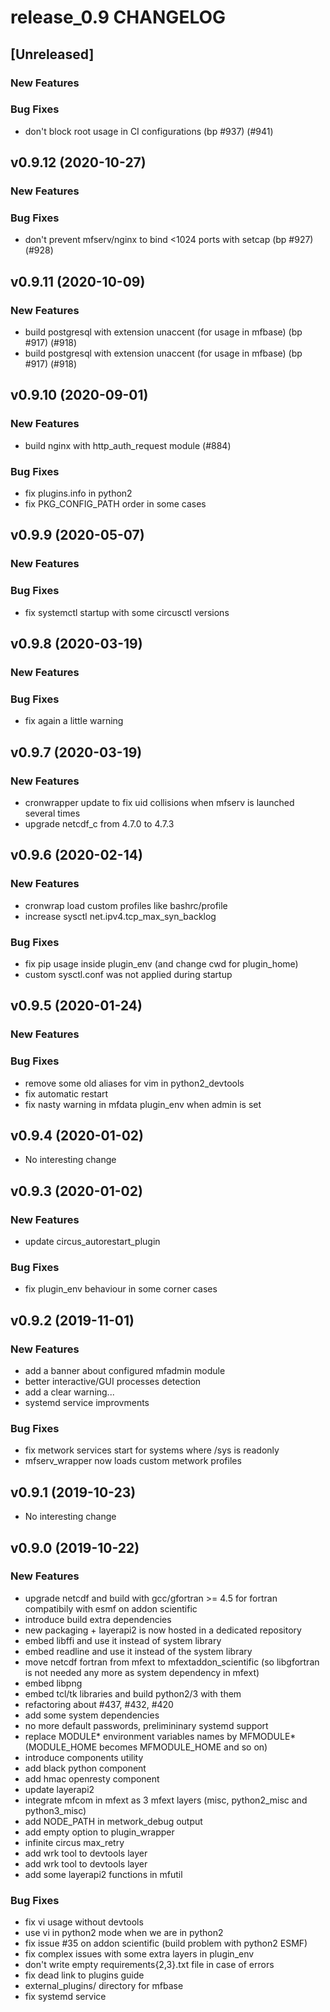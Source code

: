# release_0.9 CHANGELOG


## [Unreleased]

### New Features


### Bug Fixes
- don't block root usage in CI configurations (bp #937) (#941)





## v0.9.12 (2020-10-27)

### New Features


### Bug Fixes
- don't prevent mfserv/nginx to bind <1024 ports with setcap (bp #927) (#928)





## v0.9.11 (2020-10-09)

### New Features
- build postgresql with extension unaccent (for usage in mfbase) (bp #917) (#918)
- build postgresql with extension unaccent (for usage in mfbase) (bp #917) (#918)






## v0.9.10 (2020-09-01)

### New Features
- build nginx with http_auth_request module (#884)


### Bug Fixes
- fix plugins.info in python2
- fix PKG_CONFIG_PATH order in some cases





## v0.9.9 (2020-05-07)

### New Features


### Bug Fixes
- fix systemctl startup with some circusctl versions





## v0.9.8 (2020-03-19)

### New Features


### Bug Fixes
- fix again a little warning





## v0.9.7 (2020-03-19)

### New Features
- cronwrapper update to fix uid collisions when mfserv is launched several times
- upgrade netcdf_c from 4.7.0 to 4.7.3






## v0.9.6 (2020-02-14)

### New Features
- cronwrap load custom profiles like bashrc/profile
- increase sysctl net.ipv4.tcp_max_syn_backlog


### Bug Fixes
- fix pip usage inside plugin_env (and change cwd for plugin_home)
- custom sysctl.conf was not applied during startup





## v0.9.5 (2020-01-24)

### New Features


### Bug Fixes
- remove some old aliases for vim in python2_devtools
- fix automatic restart
- fix nasty warning in mfdata plugin_env when admin is set





## v0.9.4 (2020-01-02)

- No interesting change


## v0.9.3 (2020-01-02)

### New Features
- update circus_autorestart_plugin


### Bug Fixes
- fix plugin_env behaviour in some corner cases





## v0.9.2 (2019-11-01)

### New Features
- add a banner about configured mfadmin module
- better interactive/GUI processes detection
- add a clear warning...
- systemd service improvments


### Bug Fixes
- fix metwork services start for systems where /sys is readonly
- mfserv_wrapper now loads custom metwork profiles





## v0.9.1 (2019-10-23)

- No interesting change


## v0.9.0 (2019-10-22)

### New Features
- upgrade netcdf and build with gcc/gfortran >= 4.5 for fortran compatibily with esmf on addon scientific
- introduce build extra dependencies
- new packaging + layerapi2 is now hosted in a dedicated repository
- embed libffi and use it instead of system library
- embed readline and use it instead of the system library
- move netcdf fortran from mfext to mfextaddon_scientific (so libgfortran is not needed any more as system dependency in mfext)
- embed libpng
- embed tcl/tk libraries and build python2/3 with them
- refactoring about #437, #432, #420
- add some system dependencies
- no more default passwords, prelimininary systemd support
- replace MODULE* environment variables names by MFMODULE* (MODULE_HOME becomes MFMODULE_HOME and so on)
- introduce components utility
- add black python component
- add hmac openresty component
- update layerapi2
- integrate mfcom in mfext as 3 mfext layers (misc, python2_misc and python3_misc)
- add NODE_PATH in metwork_debug output
- add empty option to plugin_wrapper
- infinite circus max_retry
- add wrk tool to devtools layer
- add wrk tool to devtools layer
- add some layerapi2 functions in mfutil


### Bug Fixes
- fix vi usage without devtools
- use vi in python2 mode when we are in python2
- fix issue #35 on addon scientific (build problem with python2 ESMF)
- fix complex issues with some extra layers in plugin_env
- don't write empty requirements{2,3}.txt file in case of errors
- fix dead link to plugins guide
- external_plugins/ directory for mfbase
- fix systemd service





